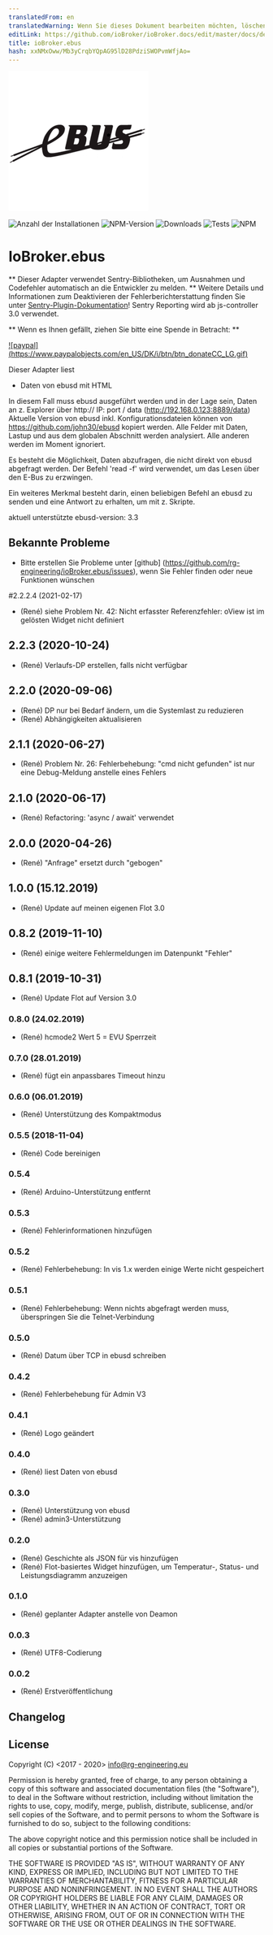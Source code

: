 ```yaml
---
translatedFrom: en
translatedWarning: Wenn Sie dieses Dokument bearbeiten möchten, löschen Sie bitte das Feld "translationsFrom". Andernfalls wird dieses Dokument automatisch erneut übersetzt
editLink: https://github.com/ioBroker/ioBroker.docs/edit/master/docs/de/adapterref/iobroker.ebus/README.md
title: ioBroker.ebus
hash: xxNMxOww/Mb3yCrqbYQpAG95lD28PdziSWOPvmWfjAo=
---
```

![Logo](../../../en/adapterref/iobroker.ebus/admin/ebus.png)

![Anzahl der Installationen](http://iobroker.live/badges/ebus-stable.svg)
![NPM-Version](https://img.shields.io/npm/v/iobroker.ebus.svg)
![Downloads](https://img.shields.io/npm/dm/iobroker.ebus.svg)
![Tests](https://travis-ci.org/rg-engineering/ioBroker.ebus.svg?branch=master)
![NPM](https://nodei.co/npm/iobroker.ebus.png?downloads=true)

# IoBroker.ebus
** Dieser Adapter verwendet Sentry-Bibliotheken, um Ausnahmen und Codefehler automatisch an die Entwickler zu melden. ** Weitere Details und Informationen zum Deaktivieren der Fehlerberichterstattung finden Sie unter [Sentry-Plugin-Dokumentation](https://github.com/ioBroker/plugin-sentry#plugin-sentry)! Sentry Reporting wird ab js-controller 3.0 verwendet.

** Wenn es Ihnen gefällt, ziehen Sie bitte eine Spende in Betracht: **

[![paypal] (https://www.paypalobjects.com/en_US/DK/i/btn/btn_donateCC_LG.gif)](https://www.paypal.com/cgi-bin/webscr?cmd=_s-xclick&hosted_button_id=YBAZTEBT9SYC2&source=url)

Dieser Adapter liest

- Daten von ebusd mit HTML

In diesem Fall muss ebusd ausgeführt werden und in der Lage sein, Daten an z. Explorer über http:// IP: port / data (http://192.168.0.123:8889/data) Aktuelle Version von ebusd inkl. Konfigurationsdateien können von https://github.com/john30/ebusd kopiert werden. Alle Felder mit Daten, Lastup und aus dem globalen Abschnitt werden analysiert. Alle anderen werden im Moment ignoriert.

Es besteht die Möglichkeit, Daten abzufragen, die nicht direkt von ebusd abgefragt werden. Der Befehl 'read -f' wird verwendet, um das Lesen über den E-Bus zu erzwingen.

Ein weiteres Merkmal besteht darin, einen beliebigen Befehl an ebusd zu senden und eine Antwort zu erhalten, um mit z. Skripte.

aktuell unterstützte ebusd-version: 3.3

## Bekannte Probleme
* Bitte erstellen Sie Probleme unter [github] (https://github.com/rg-engineering/ioBroker.ebus/issues), wenn Sie Fehler finden oder neue Funktionen wünschen

#2.2.2.4 (2021-02-17)
* (René) siehe Problem Nr. 42: Nicht erfasster Referenzfehler: oView ist im gelösten Widget nicht definiert

## 2.2.3 (2020-10-24)
* (René) Verlaufs-DP erstellen, falls nicht verfügbar

## 2.2.0 (2020-09-06)
* (René) DP nur bei Bedarf ändern, um die Systemlast zu reduzieren
* (René) Abhängigkeiten aktualisieren

## 2.1.1 (2020-06-27)
* (René) Problem Nr. 26: Fehlerbehebung: "cmd nicht gefunden" ist nur eine Debug-Meldung anstelle eines Fehlers

## 2.1.0 (2020-06-17)
* (René) Refactoring: 'async / await' verwendet

## 2.0.0 (2020-04-26)
* (René) "Anfrage" ersetzt durch "gebogen"

## 1.0.0 (15.12.2019)
* (René) Update auf meinen eigenen Flot 3.0

## 0.8.2 (2019-11-10)
* (René) einige weitere Fehlermeldungen im Datenpunkt "Fehler"

## 0.8.1 (2019-10-31)
* (René) Update Flot auf Version 3.0

### 0.8.0 (24.02.2019)
* (René) hcmode2 Wert 5 = EVU Sperrzeit

### 0.7.0 (28.01.2019)
* (René) fügt ein anpassbares Timeout hinzu

### 0.6.0 (06.01.2019)
* (René) Unterstützung des Kompaktmodus

### 0.5.5 (2018-11-04)
* (René) Code bereinigen

### 0.5.4
* (René) Arduino-Unterstützung entfernt

### 0.5.3
* (René) Fehlerinformationen hinzufügen

### 0.5.2
* (René) Fehlerbehebung: In vis 1.x werden einige Werte nicht gespeichert

### 0.5.1
* (René) Fehlerbehebung: Wenn nichts abgefragt werden muss, überspringen Sie die Telnet-Verbindung

### 0.5.0
* (René) Datum über TCP in ebusd schreiben

### 0.4.2
* (René) Fehlerbehebung für Admin V3

### 0.4.1
* (René) Logo geändert

### 0.4.0
* (René) liest Daten von ebusd

### 0.3.0
* (René) Unterstützung von ebusd
* (René) admin3-Unterstützung

### 0.2.0
* (René) Geschichte als JSON für vis hinzufügen
* (René) Flot-basiertes Widget hinzufügen, um Temperatur-, Status- und Leistungsdiagramm anzuzeigen

### 0.1.0
* (René) geplanter Adapter anstelle von Deamon

### 0.0.3
* (René) UTF8-Codierung

### 0.0.2
* (René) Erstveröffentlichung

## Changelog

## License
Copyright (C) <2017 - 2020>  <info@rg-engineering.eu>

Permission is hereby granted, free of charge, to any person obtaining a copy of this software and associated documentation files (the "Software"), to deal in the Software without restriction, including without limitation the rights to use, copy, modify, merge, publish, distribute, sublicense, and/or sell copies of the Software, and to permit persons to whom the Software is furnished to do so, subject to the following conditions:

The above copyright notice and this permission notice shall be included in all copies or substantial portions of the Software.

THE SOFTWARE IS PROVIDED "AS IS", WITHOUT WARRANTY OF ANY KIND, EXPRESS OR IMPLIED, INCLUDING BUT NOT LIMITED TO THE WARRANTIES OF MERCHANTABILITY, FITNESS FOR A PARTICULAR PURPOSE AND NONINFRINGEMENT. IN NO EVENT SHALL THE AUTHORS OR COPYRIGHT HOLDERS BE LIABLE FOR ANY CLAIM, DAMAGES OR OTHER LIABILITY, WHETHER IN AN ACTION OF CONTRACT, TORT OR OTHERWISE, ARISING FROM, OUT OF OR IN CONNECTION WITH THE SOFTWARE OR THE USE OR OTHER DEALINGS IN THE SOFTWARE.